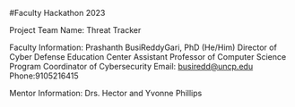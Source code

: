 #Faculty Hackathon 2023

Project Team Name: Threat Tracker

Faculty Information:
Prashanth BusiReddyGari, PhD (He/Him)
Director of Cyber Defense Education Center
Assistant Professor of Computer Science
Program Coordinator of Cybersecurity
Email: busiredd@uncp.edu
Phone:9105216415

Mentor Information:
Drs. Hector and Yvonne Phillips




